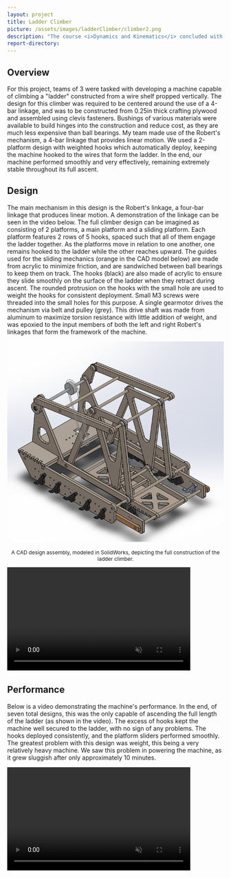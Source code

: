 ```yaml
---
layout: project
title: Ladder Climber
picture: /assets/images/ladderClimber/climber2.png
description: "The course <i>Dynamics and Kinematics</i> concluded with a project for which we were asked to design and construct a machine that will climb a ladder, the 'ladder' being a long wire shelf. Working in a team of 3, we ended up being the only team with a machine that could successfully climb the full length of the ladder."
report-directory:
---
```




## Overview
For this project, teams of 3 were tasked with developing a machine capable of climbing a "ladder" constructed from a wire shelf propped vertically. The design for this climber was required to be centered around the use of a 4-bar linkage, and was to be constructed from 0.25in thick crafting plywood and assembled using clevis fasteners. Bushings of various materials were available to build hinges into the construction and reduce cost, as they are much less expensive than ball bearings. My team made use of the Robert's mechanism, a 4-bar linkage that provides linear motion. We used a 2-platform design with weighted hooks which automatically deploy, keeping the machine hooked to the wires that form the ladder. In the end, our machine performed smoothly and very effectively, remaining extremely stable throughout its full ascent.

## Design
The main mechanism in this design is the Robert's linkage, a four-bar linkage that produces linear motion. A demonstration of the linkage can be seen in the video below. The full climber design can be imagined as consisting of 2 platforms, a main platform and a sliding platform. Each platform features 2 rows of 5 hooks, spaced such that all of them engage the ladder together. As the platforms move in relation to one another, one remains hooked to the ladder while the other reaches upward. The guides used for the sliding mechanics (orange in the CAD model below) are made from acrylic to minimize friction, and are sandwiched between ball bearings to keep them on track. The hooks (black) are also made of acrylic to ensure they slide smoothly on the surface of the ladder when they retract during ascent. The rounded protrusion on the hooks with the small hole are used to weight the hooks for consistent deployment. Small M3 screws were threaded into the small holes for this purpose. A single gearmotor drives the mechanism via belt and pulley (grey). This drive shaft was made from aluminum to maximize torsion resistance with little addition of weight, and was epoxied to the input members of both the left and right Robert's linkages that form the framework of the machine.

![Ladder Climber CAD Model](/assets/images/ladderClimber/isometric.PNG)
<p style="text-align:center; width:100%; font-size:12px">A CAD design assembly, modeled in SolidWorks, depicting the full construction of the ladder climber.</p>

<video width="426" height="240" controls muted>
  <source src="/assets/video/robertsDemo.mp4" type="video/mp4">
Your browser does not support the video tag.
</video>

## Performance
Below is a video demonstrating the machine's performance. In the end, of seven total designs, this was the only capable of ascending the full length of the ladder (as shown in the video). The excess of hooks kept the machine well secured to the ladder, with no sign of any problems. The hooks deployed consistently, and the platform sliders performed smoothly. The greatest problem with this design was weight, this being a very relatively heavy machine. We saw this problem in powering the machine, as it grew sluggish after only approximately 10 minutes.

<video width="426" height="240" controls muted>
  <source src="/assets/video/climberToTop.mp4" type="video/mp4">
Your browser does not support the video tag.
</video>
